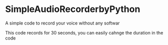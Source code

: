 # SimpleAudioRecorderbyPython
A simple code to record your voice without any softwar

This code records for 30 seconds, you can easily cahnge the duration in the code
